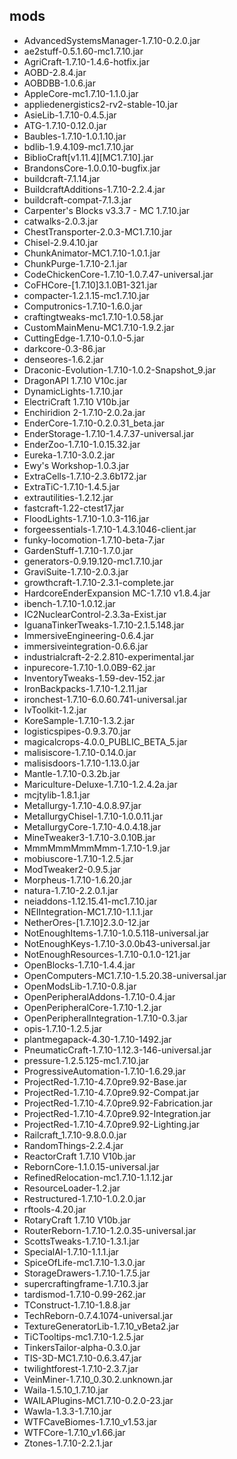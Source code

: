 ## mods
* AdvancedSystemsManager-1.7.10-0.2.0.jar
* ae2stuff-0.5.1.60-mc1.7.10.jar
* AgriCraft-1.7.10-1.4.6-hotfix.jar
* AOBD-2.8.4.jar
* AOBDBB-1.0.6.jar
* AppleCore-mc1.7.10-1.1.0.jar
* appliedenergistics2-rv2-stable-10.jar
* AsieLib-1.7.10-0.4.5.jar
* ATG-1.7.10-0.12.0.jar
* Baubles-1.7.10-1.0.1.10.jar
* bdlib-1.9.4.109-mc1.7.10.jar
* BiblioCraft[v1.11.4][MC1.7.10].jar
* BrandonsCore-1.0.0.10-bugfix.jar
* buildcraft-7.1.14.jar
* BuildcraftAdditions-1.7.10-2.2.4.jar
* buildcraft-compat-7.1.3.jar
* Carpenter's Blocks v3.3.7 - MC 1.7.10.jar
* catwalks-2.0.3.jar
* ChestTransporter-2.0.3-MC1.7.10.jar
* Chisel-2.9.4.10.jar
* ChunkAnimator-MC1.7.10-1.0.1.jar
* ChunkPurge-1.7.10-2.1.jar
* CodeChickenCore-1.7.10-1.0.7.47-universal.jar
* CoFHCore-[1.7.10]3.1.0B1-321.jar
* compacter-1.2.1.15-mc1.7.10.jar
* Computronics-1.7.10-1.6.0.jar
* craftingtweaks-mc1.7.10-1.0.58.jar
* CustomMainMenu-MC1.7.10-1.9.2.jar
* CuttingEdge-1.7.10-0.1.0-5.jar
* darkcore-0.3-86.jar
* denseores-1.6.2.jar
* Draconic-Evolution-1.7.10-1.0.2-Snapshot_9.jar
* DragonAPI 1.7.10 V10c.jar
* DynamicLights-1.7.10.jar
* ElectriCraft 1.7.10 V10b.jar
* Enchiridion 2-1.7.10-2.0.2a.jar
* EnderCore-1.7.10-0.2.0.31_beta.jar
* EnderStorage-1.7.10-1.4.7.37-universal.jar
* EnderZoo-1.7.10-1.0.15.32.jar
* Eureka-1.7.10-3.0.2.jar
* Ewy's Workshop-1.0.3.jar
* ExtraCells-1.7.10-2.3.6b172.jar
* ExtraTiC-1.7.10-1.4.5.jar
* extrautilities-1.2.12.jar
* fastcraft-1.22-ctest17.jar
* FloodLights-1.7.10-1.0.3-116.jar
* forgeessentials-1.7.10-1.4.3.1046-client.jar
* funky-locomotion-1.7.10-beta-7.jar
* GardenStuff-1.7.10-1.7.0.jar
* generators-0.9.19.120-mc1.7.10.jar
* GraviSuite-1.7.10-2.0.3.jar
* growthcraft-1.7.10-2.3.1-complete.jar
* HardcoreEnderExpansion  MC-1.7.10  v1.8.4.jar
* ibench-1.7.10-1.0.12.jar
* IC2NuclearControl-2.3.3a-Exist.jar
* IguanaTinkerTweaks-1.7.10-2.1.5.148.jar
* ImmersiveEngineering-0.6.4.jar
* immersiveintegration-0.6.6.jar
* industrialcraft-2-2.2.810-experimental.jar
* inpurecore-1.7.10-1.0.0B9-62.jar
* InventoryTweaks-1.59-dev-152.jar
* IronBackpacks-1.7.10-1.2.11.jar
* ironchest-1.7.10-6.0.60.741-universal.jar
* IvToolkit-1.2.jar
* KoreSample-1.7.10-1.3.2.jar
* logisticspipes-0.9.3.70.jar
* magicalcrops-4.0.0_PUBLIC_BETA_5.jar
* malisiscore-1.7.10-0.14.0.jar
* malisisdoors-1.7.10-1.13.0.jar
* Mantle-1.7.10-0.3.2b.jar
* Mariculture-Deluxe-1.7.10-1.2.4.2a.jar
* mcjtylib-1.8.1.jar
* Metallurgy-1.7.10-4.0.8.97.jar
* MetallurgyChisel-1.7.10-1.0.0.11.jar
* MetallurgyCore-1.7.10-4.0.4.18.jar
* MineTweaker3-1.7.10-3.0.10B.jar
* MmmMmmMmmMmm-1.7.10-1.9.jar
* mobiuscore-1.7.10-1.2.5.jar
* ModTweaker2-0.9.5.jar
* Morpheus-1.7.10-1.6.20.jar
* natura-1.7.10-2.2.0.1.jar
* neiaddons-1.12.15.41-mc1.7.10.jar
* NEIIntegration-MC1.7.10-1.1.1.jar
* NetherOres-[1.7.10]2.3.0-12.jar
* NotEnoughItems-1.7.10-1.0.5.118-universal.jar
* NotEnoughKeys-1.7.10-3.0.0b43-universal.jar
* NotEnoughResources-1.7.10-0.1.0-121.jar
* OpenBlocks-1.7.10-1.4.4.jar
* OpenComputers-MC1.7.10-1.5.20.38-universal.jar
* OpenModsLib-1.7.10-0.8.jar
* OpenPeripheralAddons-1.7.10-0.4.jar
* OpenPeripheralCore-1.7.10-1.2.jar
* OpenPeripheralIntegration-1.7.10-0.3.jar
* opis-1.7.10-1.2.5.jar
* plantmegapack-4.30-1.7.10-1492.jar
* PneumaticCraft-1.7.10-1.12.3-146-universal.jar
* pressure-1.2.5.125-mc1.7.10.jar
* ProgressiveAutomation-1.7.10-1.6.29.jar
* ProjectRed-1.7.10-4.7.0pre9.92-Base.jar
* ProjectRed-1.7.10-4.7.0pre9.92-Compat.jar
* ProjectRed-1.7.10-4.7.0pre9.92-Fabrication.jar
* ProjectRed-1.7.10-4.7.0pre9.92-Integration.jar
* ProjectRed-1.7.10-4.7.0pre9.92-Lighting.jar
* Railcraft_1.7.10-9.8.0.0.jar
* RandomThings-2.2.4.jar
* ReactorCraft 1.7.10 V10b.jar
* RebornCore-1.1.0.15-universal.jar
* RefinedRelocation-mc1.7.10-1.1.12.jar
* ResourceLoader-1.2.jar
* Restructured-1.7.10-1.0.2.0.jar
* rftools-4.20.jar
* RotaryCraft 1.7.10 V10b.jar
* RouterReborn-1.7.10-1.2.0.35-universal.jar
* ScottsTweaks-1.7.10-1.3.1.jar
* SpecialAI-1.7.10-1.1.1.jar
* SpiceOfLife-mc1.7.10-1.3.0.jar
* StorageDrawers-1.7.10-1.7.5.jar
* supercraftingframe-1.7.10.3.jar
* tardismod-1.7.10-0.99-262.jar
* TConstruct-1.7.10-1.8.8.jar
* TechReborn-0.7.4.1074-universal.jar
* TextureGeneratorLib-1.7.10_vBeta2.jar
* TiCTooltips-mc1.7.10-1.2.5.jar
* TinkersTailor-alpha-0.3.0.jar
* TIS-3D-MC1.7.10-0.6.3.47.jar
* twilightforest-1.7.10-2.3.7.jar
* VeinMiner-1.7.10_0.30.2.unknown.jar
* Waila-1.5.10_1.7.10.jar
* WAILAPlugins-MC1.7.10-0.2.0-23.jar
* Wawla-1.3.3-1.7.10.jar
* WTFCaveBiomes-1.7.10_v1.53.jar
* WTFCore-1.7.10_v1.66.jar
* Ztones-1.7.10-2.2.1.jar
